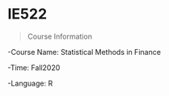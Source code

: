 # IE522

>Course Information

-Course Name: Statistical Methods in Finance

-Time: Fall2020

-Language: R

